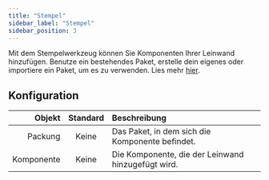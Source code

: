 ```yaml
---
title: "Stempel"
sidebar_label: "Stempel"
sidebar_position: 3
---
```


Mit dem Stempelwerkzeug können Sie Komponenten Ihrer Leinwand hinzufügen. Benutze ein bestehendes Paket, erstelle dein eigenes oder importiere ein Paket, um es zu verwenden. Lies mehr [hier](../pack).

## Konfiguration

|     Objekt | Standard | Beschreibung                                       |
| ----------:|:--------:|:-------------------------------------------------- |
|    Packung |  Keine   | Das Paket, in dem sich die Komponente befindet.    |
| Komponente |  Keine   | Die Komponente, die der Leinwand hinzugefügt wird. |
